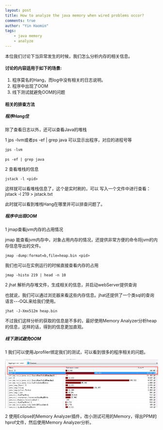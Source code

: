```yaml
---
layout: post
title: How to analyze the java memory when wired problems occor?
comments: true
author: "Yin Haomin"
tags:
    - java memory
    - analyze
---
```


本位我们讨论下当异常发生的时候，我们怎么分析内存的相关信息。

#### 讨论的内容适用于如下的场景:
1. 程序莫名的Hang，而log中没有相关的日志说明。
2. 程序中出现了OOM
3. 线下测试就避免OOM的问题

#### 相关的排查方法

##### 程序Hang住

除了查看日志以外，还可以查看Java的堆栈

1 jps -lvm或者ps -ef | grep java  可以显示出程序，对应的进程号等

```
jps -lvm

ps -ef | grep java
```

2 查看堆栈的信息

```
jstack -l <pid>
```

这样就可以看堆栈信息了，这个是实时刷的，可以 写入一个文件中进行查看：  jstack -l 219  > jstack.txt

此时就可以看到堆栈Hang在哪里并可以排查问题了。

##### 程序中出现OOM

1 jmap查看jvm内存的占用情况

jmap 能查看jvm内存中，对象占用内存的情况，还提供非常方便的命令将jvm的内存信息导出的文件。

```
jmap -dump:format=b,file=heap.bin <pid>
```

我们也可以在实例运行的时候直接查看内存的占用

```
jmap -histo 219 | head -n 10
```

2 jhat 解析内存堆文件，生成相关的信息，并启动webServer提供查询

也就说，我们可以通过浏览器来看这些内存信息。jhat还提供了一个类sql的查询语言---OQL来给我们使用。

```
jhat -J-Xmx512m heap.bin  
```

不过我们这样分析的获取的信息是不多的，最好使用Memory Analyzer分析heap的信息，这样的话，得到的信息更加直观。

##### 线下测试避免OOM

1 我们可以使用Jprofiler绑定我们的测试，可以看到很多的程序相关的问题。

![gras](/img/Use_Jprofiler.png)

2 使用Eclipse的Memory Analyzer插件，改小测试可用的Memory，得出PPM的hprof文件，然后使用Memory Analyzer分析。






